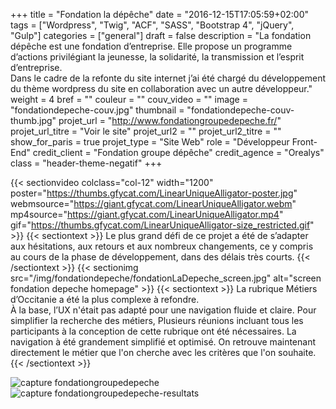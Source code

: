 +++
title = "Fondation la dépêche"
date = "2016-12-15T17:05:59+02:00"
tags = ["Wordpress", "Twig", "ACF", "SASS", "Bootstrap 4", "jQuery", "Gulp"]
categories = ["general"]
draft = false
description = "La fondation dépêche est une fondation d’entreprise. Elle propose un programme d’actions privilégiant la jeunesse, la solidarité, la transmission et l’esprit d’entreprise.<br/>Dans le cadre de la refonte du site internet j’ai été chargé du développement du thème wordpress du site en collaboration avec un autre développeur."
weight = 4
bref = ""
couleur = ""
couv_video = ""
image = "fondationdepeche-couv.jpg"
thumbnail = "fondationdepeche-couv-thumb.jpg"
projet_url = "http://www.fondationgroupedepeche.fr/"
projet_url_titre = "Voir le site"
projet_url2 = ""
projet_url2_titre = ""
show_for_paris = true
projet_type = "Site Web"
role = "Développeur Front-End"
credit_client = "Fondation groupe dépêche"
credit_agence = "Orealys"
class = "header-theme-negatif"
+++
 
{{< sectionvideo colclass="col-12" width="1200" poster="https://thumbs.gfycat.com/LinearUniqueAlligator-poster.jpg" webmsource="https://giant.gfycat.com/LinearUniqueAlligator.webm" mp4source="https://giant.gfycat.com/LinearUniqueAlligator.mp4" gif="https://thumbs.gfycat.com/LinearUniqueAlligator-size_restricted.gif" >}}
{{< sectiontext >}}
Le plus grand défi de ce projet a été de s’adapter aux hésitations, aux retours et aux nombreux changements, ce y compris au cours de la
phase de développement, dans des délais très courts.
{{< /sectiontext >}}
{{< sectionimg src="/img/fondationdepeche/fondationLaDepeche_screen.jpg" alt="screen fondation depeche homepage" >}}
{{< sectiontext >}}
La rubrique Métiers d’Occitanie a été la plus complexe à refondre. <br/>
À la base, l’UX n'était pas adapté pour une navigation fluide et claire. Pour simplifier la recherche des métiers,
Plusieurs réunions incluant tous les participants à la conception de cette rubrique ont été nécessaires. La navigation à été grandement simplifié et optimisé. On retrouve maintenant directement le métier que l'on cherche avec les critères que l'on souhaite.
{{< /sectiontext >}}
<section class="section container">
    <div class="row">
        <div class="col-sm-6">
            <img src="/img/fondationdepeche/capture-fondationgroupedepeche-fr-nos-programmes.jpg" alt="capture fondationgroupedepeche" class="img-fluid img-2x" />
        </div><!-- /.col-6 -->
        <div class="col-sm-6">
            <img src="/img/fondationdepeche/capture-fondationgroupedepeche-resultats-recherche.jpg" alt="capture fondationgroupedepeche-resultats" class="img-fluid img-2x" />
        </div><!-- /.col-6 -->
    </div><!-- /.row -->
</section>